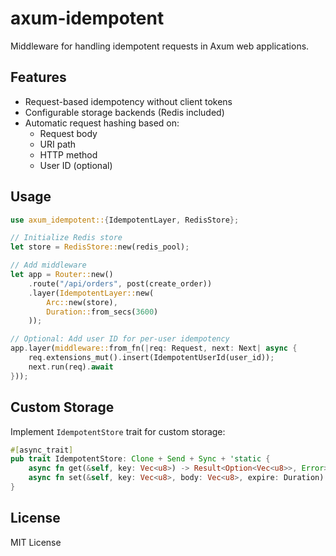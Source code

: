 # axum-idempotent

Middleware for handling idempotent requests in Axum web applications.

## Features

- Request-based idempotency without client tokens
- Configurable storage backends (Redis included)
- Automatic request hashing based on:
    - Request body
    - URI path
    - HTTP method
    - User ID (optional)

## Usage

```rust
use axum_idempotent::{IdempotentLayer, RedisStore};

// Initialize Redis store
let store = RedisStore::new(redis_pool);

// Add middleware
let app = Router::new()
    .route("/api/orders", post(create_order))
    .layer(IdempotentLayer::new(
        Arc::new(store),
        Duration::from_secs(3600)
    ));

// Optional: Add user ID for per-user idempotency
app.layer(middleware::from_fn(|req: Request, next: Next| async {
    req.extensions_mut().insert(IdempotentUserId(user_id));
    next.run(req).await
}));
```

## Custom Storage

Implement `IdempotentStore` trait for custom storage:

```rust
#[async_trait]
pub trait IdempotentStore: Clone + Send + Sync + 'static {
    async fn get(&self, key: Vec<u8>) -> Result<Option<Vec<u8>>, Error>;
    async fn set(&self, key: Vec<u8>, body: Vec<u8>, expire: Duration) -> Result<bool, Error>;
}
```

## License

MIT License
